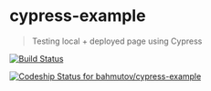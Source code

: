 # cypress-example

> Testing local + deployed page using Cypress

[![Build Status](https://travis-ci.org/bahmutov/cypress-example.svg?branch=master)](https://travis-ci.org/bahmutov/cypress-example)

[ ![Codeship Status for bahmutov/cypress-example](https://app.codeship.com/projects/383a35a0-22c3-0135-2f12-6edd8424d9c3/status?branch=master)](https://app.codeship.com/projects/221805)
